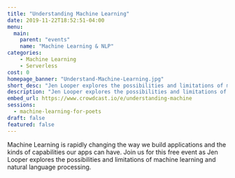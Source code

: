 ```yaml
---
title: "Understanding Machine Learning"
date: 2019-11-22T18:52:51-04:00
menu:
  main:
    parent: "events"
    name: "Machine Learning & NLP"
categories:
    - Machine Learning
    - Serverless
cost: 0
homepage_banner: "Understand-Machine-Learning.jpg"
short_desc: "Jen Looper explores the possibilities and limitations of machine learning and natural language processing."
description: "Jen Looper explores the possibilities and limitations of machine learning and natural language processing while building a fun application to write poetry powered by Azure."
embed_url: https://www.crowdcast.io/e/understanding-machine
sessions:
  - machine-learning-for-poets
draft: false
featured: false
---
```


Machine Learning is rapidly changing the way we build applications and the kinds of capabilities our apps can have. Join us for this free event as Jen Looper explores the possibilities and limitations of machine learning and natural language processing.